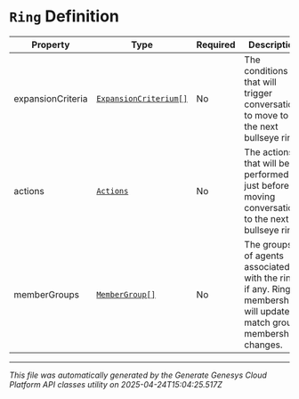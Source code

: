 # `Ring` Definition

| Property | Type | Required | Description |
|----------|------|----------|-------------|
| expansionCriteria | [`ExpansionCriterium[]`](expansioncriterium-definition.md) | No | The conditions that will trigger conversations to move to the next bullseye ring. |
| actions | [`Actions`](actions-definition.md) | No | The actions that will be performed just before moving conversations to the next bullseye ring. |
| memberGroups | [`MemberGroup[]`](membergroup-definition.md) | No | The groups of agents associated with the ring, if any.  Ring membership will update to match group membership changes. |

---

*This file was automatically generated by the Generate Genesys Cloud Platform API classes utility on 2025-04-24T15:04:25.517Z*